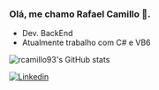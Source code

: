 ### Olá, me chamo Rafael Camillo 👋.

- Dev. BackEnd
- Atualmente trabalho com C# e VB6


![rcamillo93's GitHub stats](https://github-readme-stats.vercel.app/api?username=rcamillo93&show_icons=true&theme=dracula)

[![Linkedin](https://img.shields.io/badge/LinkedIn-0077B5?style=for-the-badge&logo=linkedin&logoColor=white)](https://www.linkedin.com/in/rafael-camillo-buaez/)
